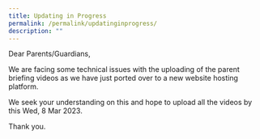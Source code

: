 ```yaml
---
title: Updating in Progress
permalink: /permalink/updatinginprogress/
description: ""
---
```

Dear Parents/Guardians,

We are facing some technical issues with the uploading of the parent briefing videos as we have just ported over to a new website hosting platform.

We seek your understanding on this and hope to upload all the videos by this Wed, 8 Mar 2023.

Thank you.